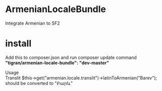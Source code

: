 ArmenianLocaleBundle
====================

Integrate Armenian to SF2

install
=======
Add this to composer.json and run composer update command
<b>"tigran/armenian-locale-bundle": "dev-master"</b>


Usage <br />
Translit
$this->get("armenian.locale.translit")->latinToArmenian("Barev"); should be converted to "Բարև"
